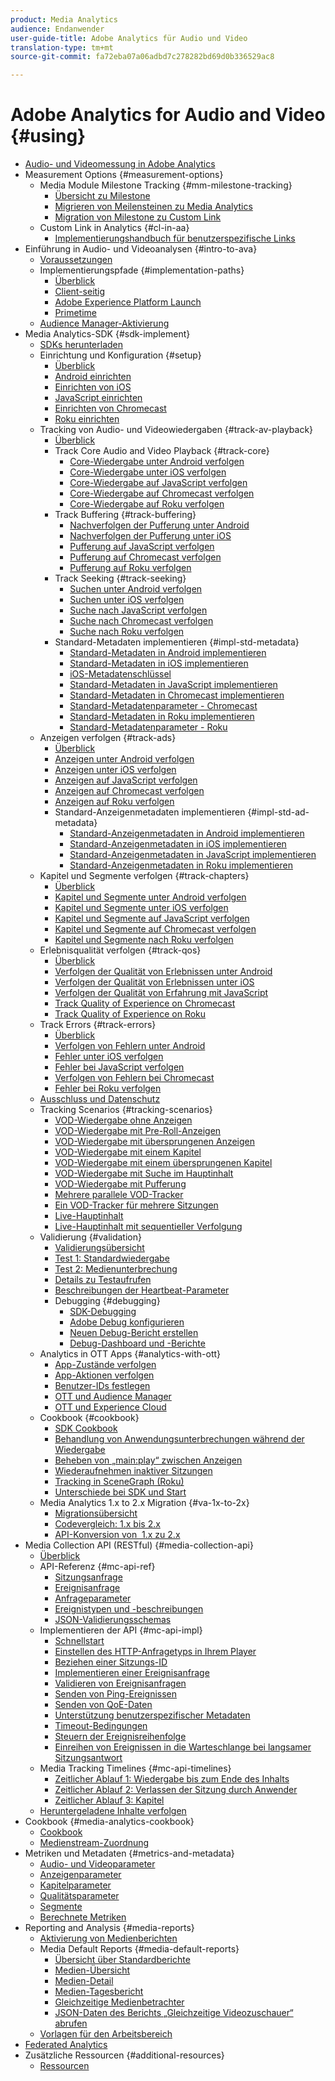 ```yaml
---
product: Media Analytics
audience: Endanwender
user-guide-title: Adobe Analytics für Audio und Video
translation-type: tm+mt
source-git-commit: fa72eba07a06adbd7c278282bd69d0b336529ac8

---
```



# Adobe Analytics for Audio and Video {#using}

+ [Audio- und Videomessung in Adobe Analytics](media-overview.md)
+ Measurement Options {#measurement-options}
   + Media Module Milestone Tracking {#mm-milestone-tracking}
      + [Übersicht zu Milestone](measurement-options/mm-milestone-tracking/milestone-overview.md)
      + [Migrieren von Meilensteinen zu Media Analytics](measurement-options/mm-milestone-tracking/migrate-ms-to-va.md)
      + [Migration von Milestone zu Custom Link](measurement-options/mm-milestone-tracking/migrate-ms-to-cl.md)
   + Custom Link in Analytics {#cl-in-aa}
      + [Implementierungshandbuch für benutzerspezifische Links](measurement-options/cl-in-aa/cl-impl-guide.md)
+ Einführung in Audio- und Videoanalysen {#intro-to-ava}
   + [Voraussetzungen](intro-to-ava/prereqs.md)
   + Implementierungspfade {#implementation-paths}
      + [Überblick](intro-to-ava/implementation-paths/implementation-paths.md)
      + [Client-seitig](intro-to-ava/implementation-paths/client-side-path.md)
      + [Adobe Experience Platform Launch](intro-to-ava/implementation-paths/launch-path.md)
      + [Primetime](intro-to-ava/implementation-paths/primetime-path.md)
   + [Audience Manager-Aktivierung](intro-to-ava/am-enablement.md)
+ Media Analytics-SDK {#sdk-implement}
   + [SDKs herunterladen](sdk-implement/download-sdks.md)
   + Einrichtung und Konfiguration {#setup}
      + [Überblick](sdk-implement/setup/setup-overview.md)
      + [Android einrichten](sdk-implement/setup/set-up-android.md)
      + [Einrichten von iOS](sdk-implement/setup/set-up-ios.md)
      + [JavaScript einrichten](sdk-implement/setup/set-up-js.md)
      + [Einrichten von Chromecast](sdk-implement/setup/set-up-chromecast.md)
      + [Roku einrichten](sdk-implement/setup/set-up-roku.md)
   + Tracking von Audio- und Videowiedergaben {#track-av-playback}
      + [Überblick](sdk-implement/track-av-playback/track-core-overview.md)
      + Track Core Audio and Video Playback {#track-core}
         + [Core-Wiedergabe unter Android verfolgen](sdk-implement/track-av-playback/track-core/track-core-android.md)
         + [Core-Wiedergabe unter iOS verfolgen](sdk-implement/track-av-playback/track-core/track-core-ios.md)
         + [Core-Wiedergabe auf JavaScript verfolgen](sdk-implement/track-av-playback/track-core/track-core-js.md)
         + [Core-Wiedergabe auf Chromecast verfolgen](sdk-implement/track-av-playback/track-core/track-core-chromecast.md)
         + [Core-Wiedergabe auf Roku verfolgen](sdk-implement/track-av-playback/track-core/track-core-roku.md)
      + Track Buffering {#track-buffering}
         + [Nachverfolgen der Pufferung unter Android](sdk-implement/track-av-playback/track-buffering/track-buffering-android.md)
         + [Nachverfolgen der Pufferung unter iOS](sdk-implement/track-av-playback/track-buffering/track-buffering-ios.md)
         + [Pufferung auf JavaScript verfolgen](sdk-implement/track-av-playback/track-buffering/track-buffering-js.md)
         + [Pufferung auf Chromecast verfolgen](sdk-implement/track-av-playback/track-buffering/track-buffering-chromecast.md)
         + [Pufferung auf Roku verfolgen](sdk-implement/track-av-playback/track-buffering/track-buffering-roku.md)
      + Track Seeking {#track-seeking}
         + [Suchen unter Android verfolgen](sdk-implement/track-av-playback/track-seeking/track-seeking-android.md)
         + [Suchen unter iOS verfolgen](sdk-implement/track-av-playback/track-seeking/track-seeking-ios.md)
         + [Suche nach JavaScript verfolgen](sdk-implement/track-av-playback/track-seeking/track-seeking-js.md)
         + [Suche nach Chromecast verfolgen](sdk-implement/track-av-playback/track-seeking/track-seeking-chromecast.md)
         + [Suche nach Roku verfolgen](sdk-implement/track-av-playback/track-seeking/track-seeking-roku.md)
      + Standard-Metadaten implementieren {#impl-std-metadata}
         + [Standard-Metadaten in Android implementieren](sdk-implement/track-av-playback/impl-std-metadata/impl-std-metadata-android.md)
         + [Standard-Metadaten in iOS implementieren](sdk-implement/track-av-playback/impl-std-metadata/impl-std-metadata-ios.md)
         + [iOS-Metadatenschlüssel](sdk-implement/track-av-playback/impl-std-metadata/ios-metadata-keys.md)
         + [Standard-Metadaten in JavaScript implementieren](sdk-implement/track-av-playback/impl-std-metadata/impl-std-metadata-js.md)
         + [Standard-Metadaten in Chromecast implementieren](sdk-implement/track-av-playback/impl-std-metadata/impl-std-metadata-chromecast.md)
         + [Standard-Metadatenparameter - Chromecast](sdk-implement/track-av-playback/impl-std-metadata/chromecast-metadata.md)
         + [Standard-Metadaten in Roku implementieren](sdk-implement/track-av-playback/impl-std-metadata/impl-std-metadata-roku.md)
         + [Standard-Metadatenparameter - Roku](sdk-implement/track-av-playback/impl-std-metadata/roku-metadata.md)
   + Anzeigen verfolgen {#track-ads}
      + [Überblick](sdk-implement/track-ads/track-ads-overview.md)
      + [Anzeigen unter Android verfolgen](sdk-implement/track-ads/track-ads-android.md)
      + [Anzeigen unter iOS verfolgen](sdk-implement/track-ads/track-ads-ios.md)
      + [Anzeigen auf JavaScript verfolgen](sdk-implement/track-ads/track-ads-js.md)
      + [Anzeigen auf Chromecast verfolgen](sdk-implement/track-ads/track-ads-chromecast.md)
      + [Anzeigen auf Roku verfolgen](sdk-implement/track-ads/track-ads-roku.md)
      + Standard-Anzeigenmetadaten implementieren {#impl-std-ad-metadata}
         + [Standard-Anzeigenmetadaten in Android implementieren](sdk-implement/track-ads/impl-std-ad-metadata/impl-std-ad-metadata-android.md)
         + [Standard-Anzeigenmetadaten in iOS implementieren](sdk-implement/track-ads/impl-std-ad-metadata/impl-std-ad-metadata-ios.md)
         + [Standard-Anzeigenmetadaten in JavaScript implementieren](sdk-implement/track-ads/impl-std-ad-metadata/impl-std-ad-metadata-js.md)
         + [Standard-Anzeigenmetadaten in Roku implementieren](sdk-implement/track-ads/impl-std-ad-metadata/impl-std-ad-metadata-roku.md)
   + Kapitel und Segmente verfolgen {#track-chapters}
      + [Überblick](sdk-implement/track-chapters/track-chapters-overview.md)
      + [Kapitel und Segmente unter Android verfolgen](sdk-implement/track-chapters/track-chapters-android.md)
      + [Kapitel und Segmente unter iOS verfolgen](sdk-implement/track-chapters/track-chapters-ios.md)
      + [Kapitel und Segmente auf JavaScript verfolgen](sdk-implement/track-chapters/track-chapters-js.md)
      + [Kapitel und Segmente auf Chromecast verfolgen](sdk-implement/track-chapters/track-chapters-chromecast.md)
      + [Kapitel und Segmente nach Roku verfolgen](sdk-implement/track-chapters/track-chapters-roku.md)
   + Erlebnisqualität verfolgen {#track-qos}
      + [Überblick](sdk-implement/track-qos/track-qos-overview.md)
      + [Verfolgen der Qualität von Erlebnissen unter Android](sdk-implement/track-qos/track-qos-android.md)
      + [Verfolgen der Qualität von Erlebnissen unter iOS](sdk-implement/track-qos/track-qos-ios.md)
      + [Verfolgen der Qualität von Erfahrung mit JavaScript](sdk-implement/track-qos/track-qos-js.md)
      + [Track Quality of Experience on Chromecast](sdk-implement/track-qos/track-qos-chromecast.md)
      + [Track Quality of Experience on Roku](sdk-implement/track-qos/track-qos-roku.md)
   + Track Errors {#track-errors}
      + [Überblick](sdk-implement/track-errors/track-errors-overview.md)
      + [Verfolgen von Fehlern unter Android](sdk-implement/track-errors/track-errors-android.md)
      + [Fehler unter iOS verfolgen](sdk-implement/track-errors/track-errors-ios.md)
      + [Fehler bei JavaScript verfolgen](sdk-implement/track-errors/track-errors-js.md)
      + [Verfolgen von Fehlern bei Chromecast](sdk-implement/track-errors/track-errors-chromecast.md)
      + [Fehler bei Roku verfolgen](sdk-implement/track-errors/track-errors-roku.md)
   + [Ausschluss und Datenschutz](sdk-implement/opt-out-privacy.md)
   + Tracking Scenarios {#tracking-scenarios}
      + [VOD-Wiedergabe ohne Anzeigen](sdk-implement/tracking-scenarios/vod-no-intrs-details.md)
      + [VOD-Wiedergabe mit Pre-Roll-Anzeigen](sdk-implement/tracking-scenarios/vod-preroll-ads.md)
      + [VOD-Wiedergabe mit übersprungenen Anzeigen](sdk-implement/tracking-scenarios/vod-skipped-ads.md)
      + [VOD-Wiedergabe mit einem Kapitel](sdk-implement/tracking-scenarios/vod-one-chapter.md)
      + [VOD-Wiedergabe mit einem übersprungenen Kapitel](sdk-implement/tracking-scenarios/vod-skipped-chapter.md)
      + [VOD-Wiedergabe mit Suche im Hauptinhalt](sdk-implement/tracking-scenarios/vod-seeking.md)
      + [VOD-Wiedergabe mit Pufferung](sdk-implement/tracking-scenarios/vod-buffering.md)
      + [Mehrere parallele VOD-Tracker](sdk-implement/tracking-scenarios/vod-multi-trackers.md)
      + [Ein VOD-Tracker für mehrere Sitzungen](sdk-implement/tracking-scenarios/vod-multi-track-one-session.md)
      + [Live-Hauptinhalt](sdk-implement/tracking-scenarios/live-main-content.md)
      + [Live-Hauptinhalt mit sequentieller Verfolgung](sdk-implement/tracking-scenarios/live-sequential.md)
   + Validierung {#validation}
      + [Validierungsübersicht](sdk-implement/validation/validation-overview.md)
      + [Test 1: Standardwiedergabe](sdk-implement/validation/test1-standard-playback.md)
      + [Test 2: Medienunterbrechung](sdk-implement/validation/test2-media-interrupt.md)
      + [Details zu Testaufrufen](sdk-implement/validation/test-call-details.md)
      + [Beschreibungen der Heartbeat-Parameter](sdk-implement/validation/heartbeat-params.md)
      + Debugging {#debugging}
         + [SDK-Debugging](sdk-implement/validation/debugging/sdk-debugging.md)
         + [Adobe Debug konfigurieren](sdk-implement/validation/debugging/config-adobe-debug.md)
         + [Neuen Debug-Bericht erstellen](sdk-implement/validation/debugging/create-new-debug-report.md)
         + [Debug-Dashboard und -Berichte](sdk-implement/validation/debugging/debug-dash-repts.md)
   + Analytics in OTT Apps {#analytics-with-ott}
      + [App-Zustände verfolgen](sdk-implement/analytics-with-ott/track-app-states.md)
      + [App-Aktionen verfolgen](sdk-implement/analytics-with-ott/track-app-actions.md)
      + [Benutzer-IDs festlegen](sdk-implement/analytics-with-ott/set-user-ids.md)
      + [OTT und Audience Manager](sdk-implement/analytics-with-ott/ott-am.md)
      + [OTT und Experience Cloud](sdk-implement/analytics-with-ott/ott-experience-cloud.md)
   + Cookbook {#cookbook}
      + [SDK Cookbook](sdk-implement/cookbook/sdk-cookbook-overview.md)
      + [Behandlung von Anwendungsunterbrechungen während der Wiedergabe](sdk-implement/cookbook/app-interrupts.md)
      + [Beheben von „main:play“ zwischen Anzeigen](sdk-implement/cookbook/fix-ad-play-ad.md)
      + [Wiederaufnehmen inaktiver Sitzungen](sdk-implement/cookbook/resuming-inactive.md)
      + [Tracking in SceneGraph (Roku)](sdk-implement/cookbook/sdk-track-scenegraph.md)
      + [Unterschiede bei SDK und Start](sdk-implement/cookbook/sdk-vs-launch-qoe.md)
   + Media Analytics 1.x to 2.x Migration {#va-1x-to-2x}
      + [Migrationsübersicht](sdk-implement/va-1x-to-2x/mig-1x-2x-overview.md)
      + [Codevergleich: 1.x bis 2.x](sdk-implement/va-1x-to-2x/code-comparison-1x-2x.md)
      + [API-Konversion von  1.x zu 2.x](sdk-implement/va-1x-to-2x/1x-2x-api-change.md)
+ Media Collection API (RESTful) {#media-collection-api}
   + [Überblick](media-collection-api/mc-api-overview.md)
   + API-Referenz {#mc-api-ref}
      + [Sitzungsanfrage](media-collection-api/mc-api-ref/mc-api-sessions-req.md)
      + [Ereignisanfrage](media-collection-api/mc-api-ref/mc-api-events-req.md)
      + [Anfrageparameter](media-collection-api/mc-api-ref/mc-api-req-params.md)
      + [Ereignistypen und -beschreibungen](media-collection-api/mc-api-ref/mc-api-event-types.md)
      + [JSON-Validierungsschemas](media-collection-api/mc-api-ref/mc-api-json-validation.md)
   + Implementieren der API {#mc-api-impl}
      + [Schnellstart](media-collection-api/mc-api-impl/mc-api-quick-start.md)
      + [Einstellen des HTTP-Anfragetyps in Ihrem Player](media-collection-api/mc-api-impl/mc-api-set-http-req.md)
      + [Beziehen einer Sitzungs-ID](media-collection-api/mc-api-impl/mc-api-obtain-sid.md)
      + [Implementieren einer Ereignisanfrage](media-collection-api/mc-api-impl/mc-api-impl-events-req.md)
      + [Validieren von Ereignisanfragen](media-collection-api/mc-api-impl/mc-api-validate-reqs.md)
      + [Senden von Ping-Ereignissen](media-collection-api/mc-api-impl/mc-api-sed-pings.md)
      + [Senden von QoE-Daten](media-collection-api/mc-api-impl/mc-api-sending-qoe.md)
      + [Unterstützung benutzerspezifischer Metadaten](media-collection-api/mc-api-impl/mc-api-custom-meta.md)
      + [Timeout-Bedingungen](media-collection-api/mc-api-impl/mc-api-timeout.md)
      + [Steuern der Ereignisreihenfolge](media-collection-api/mc-api-impl/mc-api-ctrl-order.md)
      + [Einreihen von Ereignissen in die Warteschlange bei langsamer Sitzungsantwort](media-collection-api/mc-api-impl/mc-api-queuing.md)
   + Media Tracking Timelines {#mc-api-timelines}
      + [Zeitlicher Ablauf 1: Wiedergabe bis zum Ende des Inhalts](media-collection-api/mc-api-timelines/mc-api-timeline-1.md)
      + [Zeitlicher Ablauf 2: Verlassen der Sitzung durch Anwender](media-collection-api/mc-api-timelines/mc-api-timeline-2.md)
      + [Zeitlicher Ablauf 3: Kapitel](media-collection-api/mc-api-timelines/mc-api-timeline-3.md)
   + [Heruntergeladene Inhalte verfolgen](media-collection-api/track-downloaded-content.md)
+ Cookbook {#media-analytics-cookbook}
   + [Cookbook](media-analytics-cookbook/media-analytics-cookbook.md)
   + [Medienstream-Zuordnung](media-analytics-cookbook/media-dimensions.md)
+ Metriken und Metadaten {#metrics-and-metadata}
   + [Audio- und Videoparameter](metrics-and-metadata/audio-video-parameters.md)
   + [Anzeigenparameter](metrics-and-metadata/ad-parameters.md)
   + [Kapitelparameter](metrics-and-metadata/chapter-parameters.md)
   + [Qualitätsparameter](metrics-and-metadata/quality-parameters.md)
   + [Segmente](metrics-and-metadata/segments.md)
   + [Berechnete Metriken](metrics-and-metadata/calculated-metrics.md)
+ Reporting and Analysis {#media-reports}
   + [Aktivierung von Medienberichten](media-reports/media-reports-enable.md)
   + Media Default Reports {#media-default-reports}
      + [Übersicht über Standardberichte](media-reports/media-default-reports/default-reports-overview.md)
      + [Medien-Übersicht](media-reports/media-default-reports/media-reports-overview.md)
      + [Medien-Detail](media-reports/media-default-reports/media-reports-detail.md)
      + [Medien-Tagesbericht](media-reports/media-default-reports/media-reports-daypart.md)
      + [Gleichzeitige Medienbetrachter](media-reports/media-default-reports/media-concurrent-viewers.md)
      + [JSON-Daten des Berichts „Gleichzeitige Videozuschauer“ abrufen](media-reports/media-default-reports/get-concurrent-json.md)
   + [Vorlagen für den Arbeitsbereich](media-reports/media-workspace-templates.md)
+ [Federated Analytics](federated-analytics.md)
+ Zusätzliche Ressourcen {#additional-resources}
   + [Ressourcen](additional-resources/doc-updates.md)

